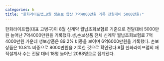 ```yaml
---
categories: h
title: "한화라이프랩…8월 생손보 합산 7억4000만원 기록 전월대비 5000만원↑"
---
```

한화라이프랩(대표 고병구)이 8월 신계약 월납초회보험료 기준으로 전달대비 5000만원 늘어난 7억4000만원을 기록했다.생,손보상품 전체 신계약 월납초회보험료 7억4000만원 가운데 생보상품은 89.2% 비중을 보이며 6억6000만원을 기록했다. 손보상품은 10.8% 비중으로 8000만원을 기록한 것으로 확인됐다.8월 한화라이프랩의 재적설계사 수는 전달 대비 18명 늘어난 2088명으로 집계됐다.